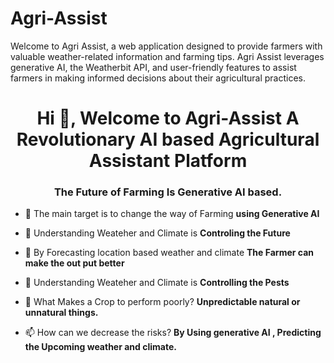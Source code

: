 # Agri-Assist
Welcome to Agri Assist, a web application designed to provide farmers with valuable weather-related information and farming tips. Agri Assist leverages generative AI, the Weatherbit API, and user-friendly features to assist farmers in making informed decisions about their agricultural practices.
<h1 align="center">Hi 👋, Welcome to Agri-Assist A Revolutionary AI based Agricultural Assistant Platform</h1>
<h3 align="center">The Future of Farming Is Generative AI based.</h3>

- 🔭 The main target is to change the way of Farming **using Generative AI**

- 🌱 Understanding Weateher and Climate is **Controling the Future**

- 👯 By Forecasting location based weather and climate **The Farmer can make the out put better**

- 🤝 Understanding Weateher and Climate is **Controlling the Pests**

- 💬 What Makes a Crop to perform poorly? **Unpredictable natural or unnatural things.**

- 📫 How can we decrease the risks? **By Using generative AI , Predicting the Upcoming weather and climate.**
